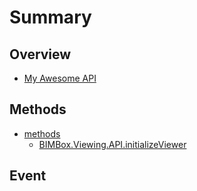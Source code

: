 # Summary

## Overview

* [My Awesome API](README.md)

## Methods

* [methods](methods.md)
  * [BIMBox.Viewing.API.initializeViewer](methods/bimboxviewingapiinitializeviewer.md)

## Event


